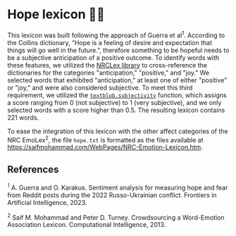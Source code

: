 # Hope lexicon 🤞💚

This lexicon was built following the approach of Guerra et al<sup>1</sup>.
According to the Collins dictionary, “Hope is a feeling of desire and expectation that things will go well in the future.”, therefore something to be hopeful needs to be a subjective anticipation of a positive outcome. 
To identify words with these features, we utilized the [NRCLex library](https://pypi.org/project/NRCLex/) to cross-reference the dictionaries for the categories "anticipation," "positive," and "joy." We selected words that exhibited "anticipation," at least one of either "positive" or "joy," and were also considered subjective. To meet this third requirement, we utilized the [`textblob.subjectivity`](https://textblob.readthedocs.io/en/dev/api_reference.html#textblob.blob.TextBlob.subjectivity) function, which assigns a score ranging from 0 (not subjective) to 1 (very subjective), and we only selected words with a score higher than 0.5.
The resulting lexicon contains 221 words. 

To ease the integration of this lexicon with the other affect categories of the NRC EmoLex<sup>2</sup>, the file `hope.txt` is formatted as the files available at https://saifmohammad.com/WebPages/NRC-Emotion-Lexicon.htm.

## References
<sup>1</sup> A. Guerra and O. Karakus. Sentiment analysis for measuring hope and fear from Reddit posts during the 2022 Russo-Ukrainian conflict. Frontiers in Artificial Intelligence, 2023.

<sup>2</sup> Saif M. Mohammad and Peter D. Turney. Crowdsourcing a Word-Emotion Association Lexicon. Computational Intelligence, 2013.